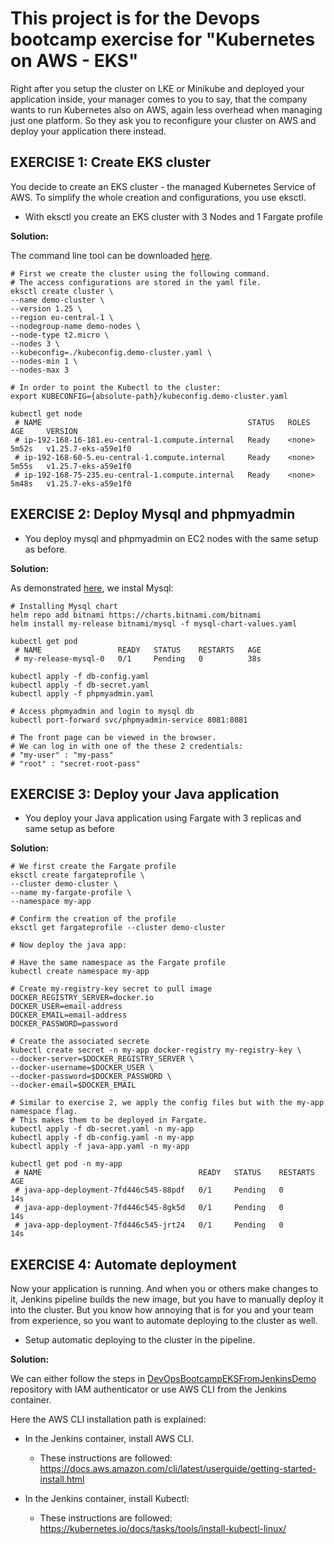 # This project is for the Devops bootcamp exercise for "Kubernetes on AWS - EKS"

Right after you setup the cluster on LKE or Minikube and deployed your application inside, your manager comes to you to say, that the company wants to run Kubernetes also on AWS, again less overhead when managing just one platform. So they ask you to reconfigure your cluster on AWS and deploy your application there instead.



## EXERCISE 1: Create EKS cluster

You decide to create an EKS cluster - the managed Kubernetes Service of AWS. To simplify the whole creation and configurations, you use eksctl.

* With eksctl you create an EKS cluster with 3 Nodes and 1 Fargate profile

**Solution:**

The command line tool can be downloaded [here](https://eksctl.io/).

    # First we create the cluster using the following command.
    # The access configurations are stored in the yaml file.
    eksctl create cluster \
    --name demo-cluster \
    --version 1.25 \
    --region eu-central-1 \
    --nodegroup-name demo-nodes \
    --node-type t2.micro \
    --nodes 3 \
    --kubeconfig=./kubeconfig.demo-cluster.yaml \
    --nodes-min 1 \
    --nodes-max 3

    # In order to point the Kubectl to the cluster:
    export KUBECONFIG={absolute-path}/kubeconfig.demo-cluster.yaml

    kubectl get node
     # NAME                                              STATUS   ROLES    AGE     VERSION
     # ip-192-168-16-181.eu-central-1.compute.internal   Ready    <none>   5m52s   v1.25.7-eks-a59e1f0
     # ip-192-168-60-5.eu-central-1.compute.internal     Ready    <none>   5m55s   v1.25.7-eks-a59e1f0
     # ip-192-168-75-235.eu-central-1.compute.internal   Ready    <none>   5m48s   v1.25.7-eks-a59e1f0

## EXERCISE 2: Deploy Mysql and phpmyadmin

* You deploy mysql and phpmyadmin on EC2 nodes with the same setup as before.

**Solution:**

As demonstrated [here](https://github.com/ArshaShiri/DevOpsBootcampKubernetesAssignment.git), we instal Mysql:

    # Installing Mysql chart
    helm repo add bitnami https://charts.bitnami.com/bitnami
    helm install my-release bitnami/mysql -f mysql-chart-values.yaml

    kubectl get pod
     # NAME                 READY   STATUS    RESTARTS   AGE
     # my-release-mysql-0   0/1     Pending   0          38s

    kubectl apply -f db-config.yaml
    kubectl apply -f db-secret.yaml
    kubectl apply -f phpmyadmin.yaml

    # Access phpmyadmin and login to mysql db
    kubectl port-forward svc/phpmyadmin-service 8081:8081

    # The front page can be viewed in the browser.
    # We can log in with one of the these 2 credentials:
    # "my-user" : "my-pass"
    # "root" : "secret-root-pass"

## EXERCISE 3: Deploy your Java application
* You deploy your Java application using Fargate with 3 replicas and same setup as before

**Solution:**

    # We first create the Fargate profile
    eksctl create fargateprofile \
    --cluster demo-cluster \
    --name my-fargate-profile \
    --namespace my-app

    # Confirm the creation of the profile
    eksctl get fargateprofile --cluster demo-cluster

    # Now deploy the java app:

    # Have the same namespace as the Fargate profile
    kubectl create namespace my-app

    # Create my-registry-key secret to pull image 
    DOCKER_REGISTRY_SERVER=docker.io
    DOCKER_USER=email-address
    DOCKER_EMAIL=email-address
    DOCKER_PASSWORD=password

    # Create the associated secrete
    kubectl create secret -n my-app docker-registry my-registry-key \
    --docker-server=$DOCKER_REGISTRY_SERVER \
    --docker-username=$DOCKER_USER \
    --docker-password=$DOCKER_PASSWORD \
    --docker-email=$DOCKER_EMAIL

    # Similar to exercise 2, we apply the config files but with the my-app namespace flag.
    # This makes them to be deployed in Fargate.
    kubectl apply -f db-secret.yaml -n my-app
    kubectl apply -f db-config.yaml -n my-app
    kubectl apply -f java-app.yaml -n my-app

    kubectl get pod -n my-app
     # NAME                                   READY   STATUS    RESTARTS   AGE
     # java-app-deployment-7fd446c545-88pdf   0/1     Pending   0          14s
     # java-app-deployment-7fd446c545-8gk5d   0/1     Pending   0          14s
     # java-app-deployment-7fd446c545-jrt24   0/1     Pending   0          14s

## EXERCISE 4: Automate deployment

Now your application is running. And when you or others make changes to it, Jenkins pipeline builds the new image, but you have to manually deploy it into the cluster. But you know how annoying that is for you and your team from experience, so you want to automate deploying to the cluster as well.

* Setup automatic deploying to the cluster in the pipeline.

**Solution:**

We can either follow the steps in [DevOpsBootcampEKSFromJenkinsDemo](https://github.com/ArshaShiri/DevOpsBootcampEKSFromJenkinsDemo) repository with IAM authenticator or use AWS CLI from the Jenkins container.

Here the AWS CLI installation path is explained:

* In the Jenkins container, install AWS CLI.
  * These instructions are followed: https://docs.aws.amazon.com/cli/latest/userguide/getting-started-install.html

* In the Jenkins container, install Kubectl:
  * These instructions are followed: https://kubernetes.io/docs/tasks/tools/install-kubectl-linux/


